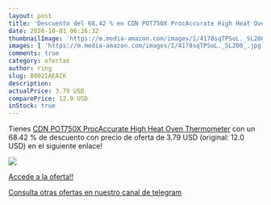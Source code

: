 ```yaml
---
layout: post
title: 'Descuento del 68.42 % en CDN POT750X ProcAccurate High Heat Oven '
date: 2020-10-01 06:26:32
thumbnailImage: 'https://m.media-amazon.com/images/I/4178sqTPSoL._SL200_.jpg'
images: [ 'https://m.media-amazon.com/images/I/4178sqTPSoL._SL200_.jpg' ]
comments: true
category: ofertas
author: ring
slug: B0021AEAIK
description:
actualPrice: 3.79 USD
comparePrice: 12.0 USD
inStock: true
---
```


Tienes [CDN POT750X ProcAccurate High Heat Oven Thermometer](https://www.amazon.com/dp/B0021AEAIK/?tag=redken08-20) con un 68.42 % de descuento con precio de oferta de 3.79 USD (original: 12.0 USD) en el siguiente enlace!

[![](https://m.media-amazon.com/images/I/4178sqTPSoL._SL200_.jpg)](https://www.amazon.com/dp/B0021AEAIK/?tag=redken08-20)

[Accede a la oferta!!](https://www.amazon.com/dp/B0021AEAIK/?tag=redken08-20)

[Consulta otras ofertas en nuestro canal de telegram](https://t.me/s/ofertas25)
